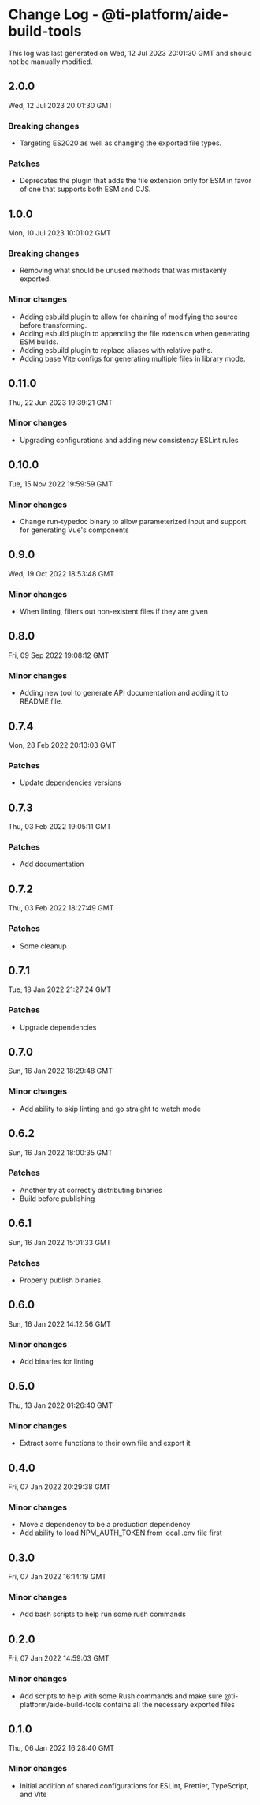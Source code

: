 # Change Log - @ti-platform/aide-build-tools

This log was last generated on Wed, 12 Jul 2023 20:01:30 GMT and should not be manually modified.

## 2.0.0
Wed, 12 Jul 2023 20:01:30 GMT

### Breaking changes

- Targeting ES2020 as well as changing the exported file types.

### Patches

- Deprecates the plugin that adds the file extension only for ESM in favor of one that supports both ESM and CJS.

## 1.0.0
Mon, 10 Jul 2023 10:01:02 GMT

### Breaking changes

- Removing what should be unused methods that was mistakenly exported.

### Minor changes

- Adding esbuild plugin to allow for chaining of modifying the source before transforming.
- Adding esbuild plugin to appending the file extension when generating ESM builds.
- Adding esbuild plugin to replace aliases with relative paths.
- Adding base Vite configs for generating multiple files in library mode.

## 0.11.0
Thu, 22 Jun 2023 19:39:21 GMT

### Minor changes

- Upgrading configurations and adding new consistency ESLint rules

## 0.10.0
Tue, 15 Nov 2022 19:59:59 GMT

### Minor changes

- Change run-typedoc binary to allow parameterized input and support for generating Vue's components

## 0.9.0
Wed, 19 Oct 2022 18:53:48 GMT

### Minor changes

- When linting, filters out non-existent files if they are given

## 0.8.0
Fri, 09 Sep 2022 19:08:12 GMT

### Minor changes

- Adding new tool to generate API documentation and adding it to README file.

## 0.7.4
Mon, 28 Feb 2022 20:13:03 GMT

### Patches

- Update dependencies versions

## 0.7.3
Thu, 03 Feb 2022 19:05:11 GMT

### Patches

- Add documentation

## 0.7.2
Thu, 03 Feb 2022 18:27:49 GMT

### Patches

- Some cleanup

## 0.7.1
Tue, 18 Jan 2022 21:27:24 GMT

### Patches

- Upgrade dependencies

## 0.7.0
Sun, 16 Jan 2022 18:29:48 GMT

### Minor changes

- Add ability to skip linting and go straight to watch mode

## 0.6.2
Sun, 16 Jan 2022 18:00:35 GMT

### Patches

- Another try at correctly distributing binaries
- Build before publishing

## 0.6.1
Sun, 16 Jan 2022 15:01:33 GMT

### Patches

- Properly publish binaries

## 0.6.0
Sun, 16 Jan 2022 14:12:56 GMT

### Minor changes

- Add binaries for linting

## 0.5.0
Thu, 13 Jan 2022 01:26:40 GMT

### Minor changes

- Extract some functions to their own file and export it

## 0.4.0
Fri, 07 Jan 2022 20:29:38 GMT

### Minor changes

- Move a dependency to be a production dependency
- Add ability to load NPM_AUTH_TOKEN from local .env file first

## 0.3.0
Fri, 07 Jan 2022 16:14:19 GMT

### Minor changes

- Add bash scripts to help run some rush commands

## 0.2.0
Fri, 07 Jan 2022 14:59:03 GMT

### Minor changes

- Add scripts to help with some Rush commands and make sure @ti-platform/aide-build-tools contains all the necessary exported files

## 0.1.0
Thu, 06 Jan 2022 16:28:40 GMT

### Minor changes

- Initial addition of shared configurations for ESLint, Prettier, TypeScript, and Vite

